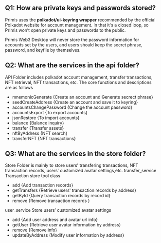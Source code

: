 ## Q1: How are private keys and passwords stored?

Primis uses the **polkadot/ui-keyring wrapper** recommended by the official Polkadot website for account management. In that it's a closed loop, so Primis won’t open private keys and passwords to the public.

Primis Web3 Desktop will never store the password information for accounts set by the users, and users should keep the secret phrase, password, and keyfile by themselves.


## Q2: What are the services in the api folder? 


API Folder includes polkadot account management, transfer transactions, NFT retrieval, NFT transactions, etc.
The core functions and descriptions are as follows
- mnemonicGenerate {Create an account and Generate secrect phrase}
- seedCreateAddress {Create an account and save it to keyring}
- accountsChangePassword {Change the account password}
- accountsExport {To export accounts}
- jsonRestore {To import accounts}
- balance {Balance inquiry}
- transfer {Transfer assets}
- nftByAddress {NFT search}
- transferNFT {NFT transactions}


## Q3: What are the services in the store folder? 

Store Folder is mainly to store users' transfering transactions, NFT transaction records, users’ customized avatar settings,etc.
transfer_service Transaction store tool class
- add {Add transaction records}
- getTransfers {Retrieve users' transaction records by address}
- getById {Query transaction records by record id}
- remove {Remove transaction records }

 user_service Store users’ customized avatar settings
- add {Add user address and avatar url info}
- getUser {Retrieve user avatar information by address}
- remove {Remove info}
- updateByAddress {Modify user information by address}



